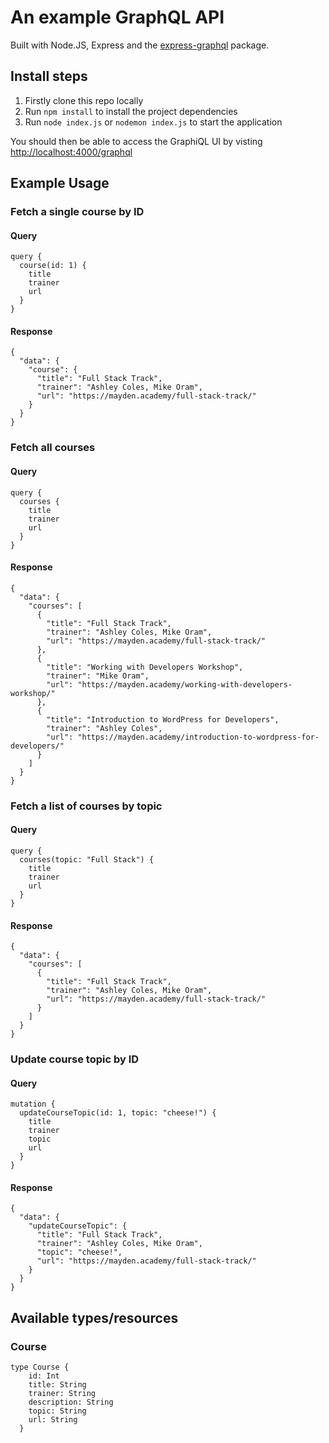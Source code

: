 # An example GraphQL API
Built with Node.JS, Express and the [express-graphql](https://github.com/graphql/express-graphql) package.
## Install steps
1) Firstly clone this repo locally
2) Run `npm install` to install the project dependencies
3) Run `node index.js` or `nodemon index.js` to start the application

You should then be able to access the GraphiQL UI by visting [http://localhost:4000/graphql](http://localhost:4000/graphql)

## Example Usage

### Fetch a single course by ID
#### Query
```
query {
  course(id: 1) {
    title
    trainer
    url
  }
}
```

#### Response
```
{
  "data": {
    "course": {
      "title": "Full Stack Track",
      "trainer": "Ashley Coles, Mike Oram",
      "url": "https://mayden.academy/full-stack-track/"
    }
  }
}
```

### Fetch all courses
#### Query
```
query {
  courses {
    title
    trainer
    url
  }
}
```

#### Response
```
{
  "data": {
    "courses": [
      {
        "title": "Full Stack Track",
        "trainer": "Ashley Coles, Mike Oram",
        "url": "https://mayden.academy/full-stack-track/"
      },
      {
        "title": "Working with Developers Workshop",
        "trainer": "Mike Oram",
        "url": "https://mayden.academy/working-with-developers-workshop/"
      },
      {
        "title": "Introduction to WordPress for Developers",
        "trainer": "Ashley Coles",
        "url": "https://mayden.academy/introduction-to-wordpress-for-developers/"
      }
    ]
  }
}
```

### Fetch a list of courses by topic
#### Query
```
query {
  courses(topic: "Full Stack") {
    title
    trainer
    url
  }
}
```

#### Response
```
{
  "data": {
    "courses": [
      {
        "title": "Full Stack Track",
        "trainer": "Ashley Coles, Mike Oram",
        "url": "https://mayden.academy/full-stack-track/"
      }
    ]
  }
}
```

### Update course topic by ID
#### Query
```
mutation {
  updateCourseTopic(id: 1, topic: "cheese!") {
    title
    trainer
    topic
    url
  }
}
```

#### Response
```
{
  "data": {
    "updateCourseTopic": {
      "title": "Full Stack Track",
      "trainer": "Ashley Coles, Mike Oram",
      "topic": "cheese!",
      "url": "https://mayden.academy/full-stack-track/"
    }
  }
}
```

## Available types/resources

### Course
```
type Course {
    id: Int
    title: String
    trainer: String
    description: String
    topic: String
    url: String
  }
```